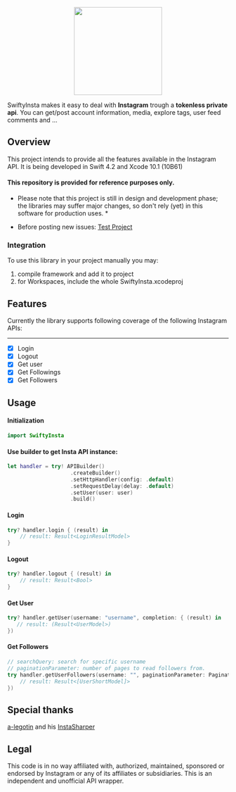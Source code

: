 <p align="center">
  <img width="200" height="200" src="https://raw.githubusercontent.com/TheM4hd1/SwiftyInsta/master/Screenshots/Logo.png">
</p>

SwiftyInsta makes it easy to deal with **Instagram** trough a **tokenless private api**.
You can get/post account information, media, explore tags, user feed comments and ...
## Overview
This project intends to provide all the features available in the Instagram API. It is being developed in Swift 4.2 and Xcode 10.1 (10B61)

#### This repository is provided for reference purposes only.

* Please note that this project is still in design and development phase; the libraries may suffer major changes, so don't rely (yet) in this software for production uses. *

* Before posting new issues: [Test Project](https://github.com/TheM4hd1/SwiftyInsta/tree/master/SwiftyInstaTests)

### Integration
To use this library in your project manually you may:

1. compile framework and add it to project
2. for Workspaces, include the whole SwiftyInsta.xcodeproj

## Features

Currently the library supports following coverage of the following Instagram APIs:

***

- [x] Login
- [x] Logout
- [x] Get user
- [x] Get Followings
- [x] Get Followers

## Usage

#### Initialization

```swift
import SwiftyInsta
```

#### Use builder to get Insta API instance:

```swift
let handler = try! APIBuilder()
                    .createBuilder()
                    .setHttpHandler(config: .default)
                    .setRequestDelay(delay: .default)
                    .setUser(user: user)
                    .build()
```

#### Login
```swift
try? handler.login { (result) in
    // result: Result<LoginResultModel>
}
```

#### Logout
```swift
try? handler.logout { (result) in
    // result: Result<Bool>
}
```

#### Get User
```swift
try? handler.getUser(username: "username", completion: { (result) in
   // result: (Result<UserModel>)
})
```

#### Get Followers
```swift
// searchQuery: search for specific username
// paginationParameter: number of pages to read followers from.
try handler.getUserFollowers(username: "", paginationParameter: PaginationParameters.maxPagesToLoad(maxPages: 15), searchQuery: "", completion: { (result) in
    // result: Result<[UserShortModel]>
})
```

## Special thanks

[a-legotin](https://github.com/a-legotin) and his [InstaSharper](https://github.com/a-legotin/InstaSharper)

## Legal

This code is in no way affiliated with, authorized, maintained, sponsored or endorsed by Instagram or any of its affiliates or subsidiaries. This is an independent and unofficial API wrapper.
